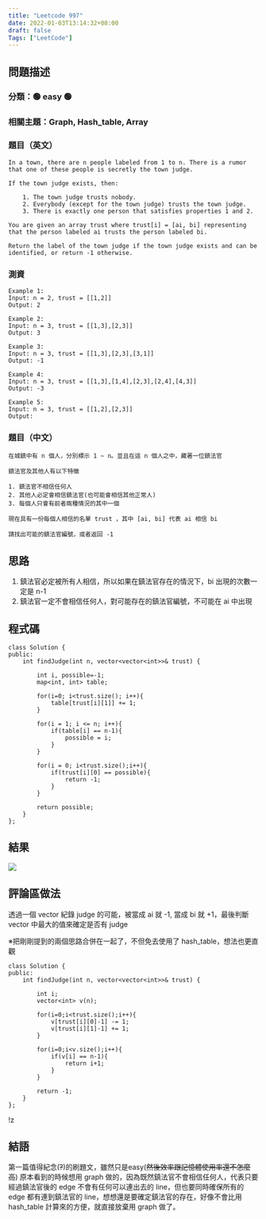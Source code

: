 ```yaml
---
title: "Leetcode 997"
date: 2022-01-03T13:14:32+08:00
draft: false
Tags: ["LeetCode"]
---
```


## 問題描述

### 分類：🟢 easy 🟢
### 相關主題：Graph, Hash_table, Array

### 題目（英文）
```
In a town, there are n people labeled from 1 to n. There is a rumor that one of these people is secretly the town judge.

If the town judge exists, then:

    1. The town judge trusts nobody.
    2. Everybody (except for the town judge) trusts the town judge.
    3. There is exactly one person that satisfies properties 1 and 2.

You are given an array trust where trust[i] = [ai, bi] representing that the person labeled ai trusts the person labeled bi.

Return the label of the town judge if the town judge exists and can be identified, or return -1 otherwise.
```

### 測資

```
Example 1:
Input: n = 2, trust = [[1,2]]
Output: 2

Example 2:
Input: n = 3, trust = [[1,3],[2,3]]
Output: 3

Example 3:
Input: n = 3, trust = [[1,3],[2,3],[3,1]]
Output: -1

Example 4:
Input: n = 3, trust = [[1,3],[1,4],[2,3],[2,4],[4,3]]
Output: -3

Example 5:
Input: n = 3, trust = [[1,2],[2,3]]
Output: 

```

### 題目（中文）

```
在城鎮中有 n 個人，分別標示 1 ~ n。並且在這 n 個人之中，藏著一位鎮法官

鎮法官及其他人有以下特徵

1. 鎮法官不相信任何人
2. 其他人必定會相信鎮法官(也可能會相信其他正常人)
3. 每個人只會有前者兩種情況的其中一個

現在具有一份每個人相信的名單 trust ，其中 [ai, bi] 代表 ai 相信 bi

請找出可能的鎮法官編號，或者返回 -1
```

## 思路

1. 鎮法官必定被所有人相信，所以如果在鎮法官存在的情況下，bi 出現的次數一定是 n-1
2. 鎮法官一定不會相信任何人，對可能存在的鎮法官編號，不可能在 ai 中出現


## 程式碼

```
class Solution {
public:
    int findJudge(int n, vector<vector<int>>& trust) {
        
        int i, possible=-1;
        map<int, int> table;
        
        for(i=0; i<trust.size(); i++){
            table[trust[i][1]] += 1;
        }
        
        for(i = 1; i <= n; i++){
            if(table[i] == n-1){
                possible = i;
            }
        }
        
        for(i = 0; i<trust.size();i++){
            if(trust[i][0] == possible){
                return -1;
            }
        }
        
        return possible;
    }
};
```

## 結果

![](https://i.imgur.com/LwjDxGm.png)

## 評論區做法

透過一個 vector 紀錄 judge 的可能，被當成 ai 就 -1, 當成 bi 就 +1，最後判斷 vector 中最大的值來確定是否有 judge

※把剛剛提到的兩個思路合併在一起了，不但免去使用了 hash_table，想法也更直觀

```
class Solution {
public:
    int findJudge(int n, vector<vector<int>>& trust) {
        
        int i;
        vector<int> v(n);
        
        for(i=0;i<trust.size();i++){
            v[trust[i][0]-1] -= 1;
            v[trust[i][1]-1] += 1;
        }
        
        for(i=0;i<v.size();i++){
            if(v[i] == n-1){
                return i+1;
            }
        }
            
        return -1;
    }
};
```

!z[](https://i.imgur.com/H94MZYW.png)

## 結語
第一篇值得紀念(~~?~~)的刷題文，雖然只是easy(~~然後效率跟記憶體使用率還不怎麼高~~)
原本看到的時候想用 graph 做的，因為既然鎮法官不會相信任何人，代表只要經過鎮法官後的 edge 不會有任何可以連出去的 line，但也要同時確保所有的 edge 都有連到鎮法官的 line，想想還是要確定鎮法官的存在，好像不會比用 hash_table 計算來的方便，就直接放棄用 graph 做了。